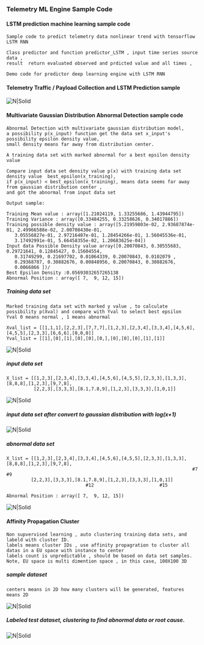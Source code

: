 ### Telemetry ML Engine Sample Code

#### LSTM prediction machine learning sample code    
    Sample code to predict telemetry data nonlinear trend with tensorflow LSTM RNN

    Class predictor and function predictor_LSTM , input time series source data ,
    result  return evaluated observed and prdicted value and all times ,

    Demo code for predictor deep learning engine with LSTM RNN 
    
#### Telemetry Traffic / Payload Collection and LSTM Prediction sample 

![N|Solid](predict_result.png)


#### Multivariate Gaussian Distribution Abnormal Detection sample code

    Abnormal Detection with multivariate gaussian distribution model, 
    a possibility p(x_input) function get the data set x_input's possibility epsilon density value,
    small density means far away from distribution center.

    A training data set with marked abnormal for a best epsilon density value

    Compare input data set density value p(x) with training data set density value  best_epsilon(x_training),
    if p(x_input) < best_epsilon(x_training), means data seems far away from gaussian distribution center , 
    and got the abnormal from input data set
    
    Output sample:
    
    Training Mean value : array([1.21024119, 1.33255686, 1.43944795])
    Training Variance : array([0.33484255, 0.33258626, 0.34017886])
    Training possible density value : array([5.21959803e-02, 2.93687874e-01, 2.49966588e-02, 2.00708430e-01,
       3.05556827e-01, 2.97216407e-01, 1.28454266e-01, 1.56045536e-01,
       3.17492991e-01, 5.66458355e-02, 1.20683625e-04])
    Input data Possible Density value array([0.20070843, 0.30555683, 0.29721641, 0.12845427, 0.15604554,
       0.31749299, 0.21697702, 0.01064339, 0.20070843, 0.0102079 ,
       0.29368787, 0.30882676, 0.00848956, 0.20070843, 0.30882676,
       0.0066866 ])/
    Best Epsilon Density :0.05693032657265138
    Abnormal Position : array([ 7,  9, 12, 15])

##### Training data set

    Marked training data set with marked y value , to calculate possibility p(Xval) and compare with Yval to select best epsilon
    Yval 0 means normal , 1 means abnormal
    
    Xval_list = [[1,1,1],[2,2,3],[7,7,7],[1,2,3],[2,3,4],[3,3,4],[4,5,6],[4,5,5],[2,3,3],[6,6,6],[0,0,0]]
    Yval_list = [[1],[0],[1],[0],[0],[0,],[0],[0],[0],[1],[1]]
    
![N|Solid](training_data_set.png)

##### input data set

    X_list = [[1,2,3],[2,3,4],[3,3,4],[4,5,6],[4,5,5],[2,3,3],[1,3,3],[8,8,8],[1,2,3],[9,7,8],
              [2,2,3],[3,3,3],[8.1,7.8,9],[1,2,3],[3,3,3],[1,0,1]]
    
![N|Solid](input_data_set.png)

##### input data set after convert to gaussian distribution with log(x+1)

![N|Solid](input_data_after_gd.png)

##### abnormal data set
    
    X_list = [[1,2,3],[2,3,4],[3,3,4],[4,5,6],[4,5,5],[2,3,3],[1,3,3],[8,8,8],[1,2,3],[9,7,8],
                                                                        #7              #9
             [2,2,3],[3,3,3],[8.1,7.8,9],[1,2,3],[3,3,3],[1,0,1]]
                                 #12                        #15
                                 
    Abnormal Position : array([ 7,  9, 12, 15])
                                                                                            
![N|Solid](abnormal_data_set.png)

#### Affinity Propagation Cluster

    Non supvervised learning , auto clustering training data sets, and labeld with cluster ID.
    labels means cluster IDs , use affinity propagration to cluster all datas in a EU space with instance to center
    labels count is unpredictable , should be based on data set samples.
    Note, EU space is multi dimention space , in this case, 100X100 3D


##### sample dataset

    centers means in 2D how many clusters will be generated, features means 2D
    
![N|Solid](ap_cluster_sample_data.png)

##### Labeled test dataset, clustering to find abnormal data or root cause.

![N|Solid](ap_cluster_result.png)